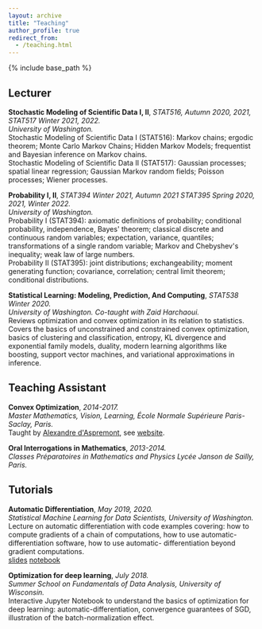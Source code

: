 ```yaml
---
layout: archive
title: "Teaching"
author_profile: true
redirect_from:
  - /teaching.html
---
```


{% include base_path %}

## Lecturer  
**Stochastic Modeling of Scientific Data I, II**, *STAT516, Autumn 2020, 2021, STAT517 Winter 2021, 2022.*  
*University of Washington.*  
Stochastic Modeling of Scientific Data I (STAT516): Markov chains; ergodic theorem; Monte Carlo Markov Chains; Hidden Markov Models; frequentist and Bayesian inference on Markov chains.  
Stochastic Modeling of Scientific Data II (STAT517): 	Gaussian processes; spatial linear regression; Gaussian Markov random fields; Poisson processes; Wiener processes.   

**Probability I, II**,  *STAT394 Winter 2021, Autumn 2021 STAT395 Spring 2020, 2021, Winter 2022.*  
*University of Washington.*  
Probability I (STAT394): axiomatic definitions of probability; conditional probability, independence, Bayes' theorem;  classical discrete and continuous random variables; expectation, variance, quantiles; transformations of a single random variable; Markov and Chebyshev's inequality; weak law of large numbers.  
Probability II (STAT395): joint distributions; exchangeability; moment generating function; covariance, correlation; central limit theorem; conditional distributions.

**Statistical Learning: Modeling, Prediction, And Computing**,  *STAT538 Winter 2020.*  
*University of Washington. Co-taught with Zaid Harchaoui.*  
Reviews optimization and convex optimization in its relation to statistics. Covers the basics of unconstrained and constrained convex optimization, basics of clustering and classification, entropy, KL divergence and exponential family models, duality, modern learning algorithms like boosting, support vector machines, and variational approximations in inference.

## Teaching Assistant  
**Convex Optimization**,  *2014-2017.*   
*Master Mathematics, Vision, Learning, École Normale Supérieure Paris-Saclay, Paris.*  
Taught by [Alexandre d'Aspremont](https://www.di.ens.fr/~aspremon), see [website](https://www.di.ens.fr/~aspremon/OptConvexeM2.html).  

**Oral Interrogations in Mathematics**,  *2013-2014.*   
*Classes Préparatoires in Mathematics and Physics Lycée Janson de Sailly, Paris.*  

## Tutorials  
**Automatic Differentiation**,  *May 2019, 2020.*  
*Statistical Machine Learning for Data Scientists, University of Washington.*     
Lecture on automatic differentiation with code examples covering: how to compute gradients of
a chain of computations, how to use automatic-differentiation software, how to use automatic-
differentiation beyond gradient computations.  
[slides](/files/auto_diff_tuto.pdf)
[notebook](/files/auto_diff_tuto.ipynb)

**Optimization for deep learning**,  *July 2018.*  
*Summer School on Fundamentals of Data Analysis, University of Wisconsin.*    
Interactive Jupyter Notebook to understand the basics of optimization for
deep learning: automatic-differentiation, convergence guarantees of SGD, illustration of the
batch-normalization effect.   
<!-- [notes](/files/lab1_optimization_notes.pdf)
[notebook](/files/lab1_optimization_deep_learning.ipynb) -->
